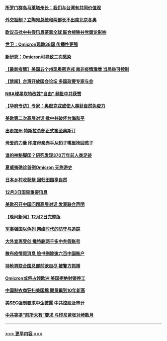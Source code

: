 #### [所罗门群岛马莱塔州长：我们与台湾有共同价值观](../pages/prog202/a103284369.md?t=12040550) 
#### [外交抵制？立陶宛总统和两部长不出席北京冬奥](../pages/prog202/a103284447.md?t=12040550) 
#### [欧议员批中共假讯息荼毒全球 联合根除共党舆论影响](../pages/prog202/a103284313.md?t=12040550) 
#### [世卫：Omicron现踪38国 传播性更强](../pages/prog202/a103284281.md?t=12040550) 
#### [新研究：Omicron可导致二次感染](../pages/prog202/a103284402.md?t=12040550) 
#### [【最新疫情】美国五个州现奥密克戎 南非疫情激增 当局称可控制](../pages/prog202/a103284384.md?t=12040550) 
#### [【禁闻】台湾开放国会论坛 多国政要专家与会](../pages/prog202/a103284329.md?t=12040550) 
#### [NBA球星坎特改姓“自由” 频批中共获赞](../pages/prog202/a103284376.md?t=12040550) 
#### [【华府专访】专家：奥密克戎或使人类获自然免疫力](../pages/prog202/a103284344.md?t=12040550) 
#### [美欧第二次高层对话 批中共破坏台海和平](../pages/prog202/a103284288.md?t=12040550) 
#### [出走加州 特斯拉总部正式搬至奥斯汀](../pages/prog202/a103284291.md?t=12040550) 
#### [母爱的力量 印度母亲赤手从豹子嘴里抢回孩子](../pages/prog202/a103284205.md?t=12040550) 
#### [谁的神秘脚印？研究发现370万年前人类足迹](../pages/prog202/a103284202.md?t=12040550) 
#### [夏威夷确诊首例Omicron 无旅游史](../pages/prog202/a103284192.md?t=12040550) 
#### [日本乡村收获祭 回归田园享自然](../pages/prog202/a103284145.md?t=12040550) 
#### [12月3日国际重要讯息](../pages/prog202/a103284143.md?t=12040550) 
#### [美欧召开中国问题高层对话 发表联合声明](../pages/prog202/a103284087.md?t=12040550) 
#### [【晚间新闻】12月2日完整版](../pages/prog202/a103283875.md?t=12040550) 
#### [军事强国以色列 网络时代的防守与追踪](../pages/prog202/a103283733.md?t=12040550) 
#### [大外宣再受创 推特删两千多中共假账号](../pages/prog202/a103283657.md?t=12040550) 
#### [散布疫情假消息 脸书删除逾六百中国账户](../pages/prog202/a103283670.md?t=12040550) 
#### [持枪男联合国总部前欲自尽 被警方抓捕](../pages/prog202/a103283645.md?t=12040550) 
#### [Omicron或将占领欧洲 美国拒绝封锁停工](../pages/prog202/a103283674.md?t=12040550) 
#### [中国制衣商狂扫美国棉 期货飙到10年新高](../pages/prog202/a103283551.md?t=12040550) 
#### [美SEC强制要求中企披露 中共控股及审计](../pages/prog202/a103283563.md?t=12040550) 
#### [中共突提“前所未有”要求 与印尼紧张对峙数月](../pages/prog202/a103283587.md?t=12040550) 

----
#### [ >>> 更早内容 <<< ](../indexes/prog202-earlier.md)
